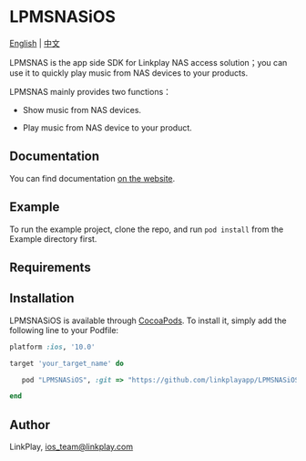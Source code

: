 # LPMSNASiOS

[English](README.md) | [中文](README_zh.md)

LPMSNAS is the app side SDK for Linkplay NAS access solution；you can use it to quickly play music from NAS devices to your products.

LPMSNAS mainly provides two functions：

- Show music from NAS devices.

- Play music from NAS device to your product.

## Documentation

You can find documentation [on the website](https://linkplayapp.github.io/linkplay_sdk_doc/en/).

## Example

To run the example project, clone the repo, and run `pod install` from the Example directory first.

## Requirements

## Installation

LPMSNASiOS is available through [CocoaPods](https://cocoapods.org). To install
it, simply add the following line to your Podfile:

```ruby
platform :ios, '10.0'

target 'your_target_name' do

   pod "LPMSNASiOS", :git => "https://github.com/linkplayapp/LPMSNASiOS.git"

end
```

## Author

LinkPlay, ios_team@linkplay.com
